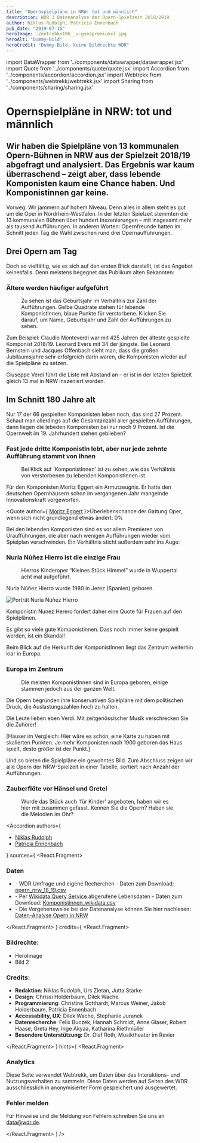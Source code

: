```yaml
---
title: "Opernspielpläne in NRW: tot und männlich"
description: WDR 3 Datenanalyse der Opern-Spielzeit 2018/2019
author: Niklas Rudolph, Patricia Ennenbach
pub_date: "2019-07-15"
heroImage: ./netrebko106__v-gseapremiumxl.jpg
heroAlt: "Dummy-Bild"
heroCredit: "Dummy-Bild, keine Bildrechte WDR"
---
```


import DataWrapper from '../components/datawrapper/datawrapper.jsx'
import Quote from '../components/quote/quote.jsx'
import Accordion from '../components/accordion/accordion.jsx'
import Webtrekk from '../components/webtrekk/webtrekk.jsx'
import Sharing from '../components/sharing/sharing.jsx'

# Opernspielpläne in NRW: tot und männlich

## Wir haben die Spielpläne von 13 kommunalen Opern-Bühnen in NRW aus der Spielzeit 2018/19 abgefragt und analysiert. Das Ergebnis war kaum überraschend – zeigt aber, dass lebende Komponisten kaum eine Chance haben. Und Komponistinnen gar keine.

Vorweg: Wir jammern auf hohem Niveau. Denn alles in allem steht es gut um die Oper in Nordrhein-Westfalen. In der letzten Spielzeit stemmten die 13 kommunalen Bühnen über hundert Inszenierungen – mit insgesamt mehr als tausend Aufführungen. In anderen Worten: Opernfreunde hatten im Schnitt jeden Tag die Wahl zwischen rund drei Opernaufführungen.

## Drei Opern am Tag

Doch so vielfältig, wie es sich auf den ersten Blick darstellt, ist das Angebot keinesfalls. Denn meistens begegnet das Publikum alten Bekannten:

### Ältere werden häufiger aufgeführt

<figure role="group">
    <figcaption> Zu sehen ist das Geburtsjahr im Verhältnis zur Zahl der Aufführungen. Gelbe Quadrate stehen für lebende    KomponistInnen, blaue Punkte für verstorbene. Klicken Sie darauf, um Name, Geburtsjahr und Zahl der Aufführungen zu sehen.</figcaption>
    <DataWrapper
        alt="Während lebende KomponistInnen oft nur 1-8 mal aufgeführt werden, werden Komponisten, die über 150 Jahre alt sind besonders häufig aufgeführt. Spitzenreiter sind Guiseppe Verdi und Wolfgang Amadeus Mozart."
        title="Ältere KomponistInnen werden häufiger aufgeführt"
        src="//datawrapper.dwcdn.net/48hJE/10/"
    />

</figure>

Zum Beispiel: Claudio Monteverdi war mit 425 Jahren der älteste gespielte Komponist 2018/19. Leonard Evers mit 34 der jüngste. Bei Leonard Bernstein und Jacques Offenbach sieht man, dass die großen Jubiläumsjahre sehr erfolgreich darin waren, die Komponisten wieder auf die Spielpläne zu setzen.

Giuseppe Verdi führt die Liste mit Abstand an – er ist in der letzten Spielzeit gleich 13 mal in NRW inszeniert worden.

## Im Schnitt 180 Jahre alt

Nur 17 der 66 gespielten Komponisten leben noch, das sind 27 Prozent. Schaut man allerdings auf die Gesamtanzahl aller gespielten Aufführungen, dann liegen die lebeden Komponisten bei nur noch 9 Prozent. Ist die Opernwelt im 19. Jahrhundert stehen geblieben?

### Fast jede dritte KomponistIn lebt, aber nur jede zehnte Aufführung stammt von ihnen

<figure role="group">
    <figcaption> Bei Klick auf 'KomponistInnen' ist zu sehen, wie das Verhältnis von verstorbenen zu lebenden KomponistInnen ist.</ figcaption>
    <DataWrapper
        alt="Fast jede dritte KomponistIn lebt, aber nur 9 % der Aufführung stammen von ihnen."
        title="Nur 9 % der Aufführungen stammen von lebenden KomponistInnen."
        src="//datawrapper.dwcdn.net/6D2bM/4/"
    />

</figure>

Für den Komponisten Moritz Eggert ein Armutzeugnis. Er hatte den deutschen Opernhäusern schon im vergangenen Jahr mangelnde Innovationskraft vorgeworfen.

<Quote author={
<a href="https://blogs.nmz.de/badblog/2018/04/10/die-ernuechternde-opernstatistik-der-spielzeit-2017-2018/" target="_blank" rel="noopener noreferrer">Moritz Eggert</a>
}>Überlebenschance der Gattung Oper, wenn sich nicht grundlegend etwas ändert: 0%</Quote>

Bei den lebenden Komponisten sind es vor allem Premieren von Uraufführungen, die aber nach wenigen Aufführungen wieder vom Spielplan verschwinden. Ein Verhältnis sticht außerdem sehr ins Auge:

### Nuria Núñez Hierro ist die einzige Frau

<figure role="group">
    <figcaption>Hierros Kinderoper “Kleines Stück Himmel” wurde in Wuppertal acht mal aufgeführt.</figcaption>
    <DataWrapper
        alt="In der Spielzeit 2018/2019 war unter 66 KomponistInnen nur eine Frau."
        title="Nuria Nunez Hierro ist die einzige Frau"
        src="//datawrapper.dwcdn.net/T56o1/2/"
    />

</figure>

Nuria Núñez Hierro wurde 1980 in Jerez (Spanien) geboren.

<img className="inlineImage" src="./3f97a-Nunez-Hierro-Nuria-Portr--tfoto--Copy-.png" alt="Porträt Nuria Núñez Hierro"/>

Komponistin Nunez Herero fordert daher eine Quote für Frauen auf den Spielplänen.

<Quote author="Platzhalter Nura Nunez Hierro">Es gibt so viele gute Komponistinnen. Dass noch immer keine gespielt werden, ist ein Skandal!</Quote>

Beim Blick auf die Herkunft der KomponistInnen liegt das Zentrum weiterhin klar in Europa.

### Europa im Zentrum

<figure role="group">
    <figcaption>Die meisten KomponistInnen sind in Europa geboren, einige stammen jedoch aus der ganzen Welt.</figcaption>
    <DataWrapper
        alt="Nur wenige KomponistInnen stammen nicht aus Europa."
        title="Europa im Zentrum"
        src="//datawrapper.dwcdn.net/OttGi/1/"
    />
    <DataWrapper
        alt="Einzelne KomponistInnen kommen aus der ganzen Welt."
        title="Nuria Nunez Hierro ist die einzige Frau"
        src="//datawrapper.dwcdn.net/qWU0T/4/"
    />

</figure>

Die Opern begründen ihre konservativen Spielpläne mit dem politischen Druck, die Auslastungszahlen hoch zu halten.

<Quote author="Platzhalter Intendant Oper Wuppertal">Die Leute lieben eben Verdi. Mit zeitgenössischer Musik verschrecken Sie die Zuhörer!</Quote>

[Häuser im Vergleich: Hier wäre es schön, eine Karte zu haben mit skalierten Punkten. Je mehr Komponisten nach 1900 geboren das Haus spielt, desto größer ist der Punkt.]

Und so bieten die Spielpläne ein gewohntes Bild. Zum Abschluss zeigen wir alle Opern der NRW-Spielzeit in einer Tabelle, sortiert nach Anzahl der Aufführungen.

### Zauberflöte vor Hänsel und Gretel

<figure role="group">
    <figcaption>Wurde das Stück auch 'für Kinder' angeboten, haben wir es hier mit zusammen gefasst. Kennen Sie die Opern? Haben sie die Melodien im Ohr?</figcaption>
    <DataWrapper
        alt="76 mal wurde die Zauberflöte 2018/2019 in NRW aufgeführt, gefolgt von Hänsel und Gretel mit 34 Aufführungen."
        title="Zauberflöte vor Hänsel und Gretel"
        src="//datawrapper.dwcdn.net/azwpu/6/"
    />
</figure>

<Sharing twitter facebook mail whatsapp telegram reddit xing linkedin />

<Accordion authors={
        <ul>
        <li><a href="https://twitter.com/TheOrganicer" target="_blank" rel="noopener noreferrer">Niklas Rudolph</a></li>
        <li><a href="https://twitter.com/pen1710" target="_blank" rel="noopener noreferrer">Patricia Ennenbach</a></li>
        </ul>
    } sources={
        <React.Fragment>
            <h3>Daten</h3>
            <ul>
                <li>- WDR Umfrage und eigene Recherchen - Daten zum Download: <a href='https://raw.githubusercontent.com/wdr-data/starter/main/data/opern_nrw_18_19.csv' target="_blank" rel="noopener noreferrer">opern_nrw_18_19.csv</a>
                </li>
                <li>- Per <a href='https://query.wikidata.org/' target="_blank" rel="noopener noreferrer">Wikidata Query Service </a>abgerufene Lebensdaten - Daten zum Download: <a href='https://raw.githubusercontent.com/wdr-data/starter/main/data/komponisten_wikidata.csv' target="_blank" rel="noopener noreferrer">Komponistinnen_wikidata.csv</a>
                </li>
                <li>- Die Vorgehensweise bei der Datenanalyse können Sie hier nachlesen: <a href='https://github.com/wdr-data/starter/blob/main/data/Daten-Analyse Opern in NRW.ipynb' target="_blank" rel="noopener noreferrer">Daten-Analyse Opern in NRW</a>
                </li>
            </ul>
        </React.Fragment>
    } credits={
        <React.Fragment>
        <h3>Bildrechte:</h3>
            <ul>
                <li>HeroImage</li>
                <li>Bild 2</li>
            </ul>
        <h3>Credits:</h3>
        <ul>
            <li><b>Redaktion</b>: Niklas Rudolph, Urs Zietan, Jutta Starke</li>
            <li><b>Design</b>: Chrissi Holderbaum, Dilek Wache</li>
            <li><b>Programmierung</b>: Christine Gotthardt, Marcus Weiner, Jakob Holderbaum, Patricia Ennenbach</li>
            <li><b>Accessability, UX</b>: Dilek Wache, Stephanie Juranek</li>
            <li><b>Datenrecherche</b>: Felix Buczek, Hannah Schmidt, Anne Glaser, Robert Haase, Greta Hey, Inge Akyaa, Katharina Riethmüller</li>
            <li><b>Besondere Unterstützung:</b> Dr. Olaf Roth, Musiktheater im Revier</li>
        </ul>
    </React.Fragment>
    } hints={
    <React.Fragment>
        <h3>Analytics</h3>
            <p>Diese Seite verwendet Webtrekk, um Daten über das Interaktions- und Nutzungsverhalten zu sammeln. Diese Daten werden auf Seiten des WDR ausschliesslich in anonymisierter Form gespeichert und ausgewertet.</p>
        <h3>Fehler melden</h3>
            <p>Für Hinweise und die Meldung von Fehlern schreiben Sie uns an data@wdr.de.</p>
    </React.Fragment>
    }
/>

<Webtrekk publishedAt="2019-07-06" cg1="WDR" cg2="Kultur" cg3="Data" cg4="Oper in NRW" />
